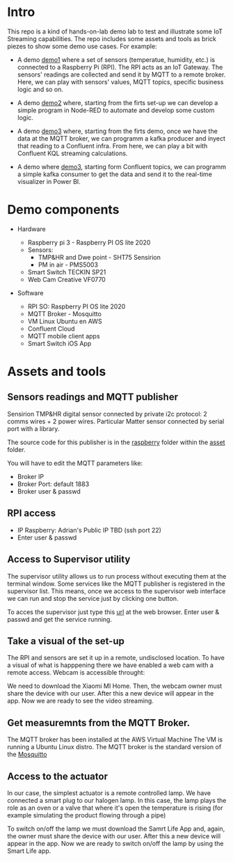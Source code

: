 ﻿
# Intro

This repo is a kind of hands-on-lab demo lab to test and illustrate some IoT Streaming capabilities.
The repo includes some assets and tools as brick piezes to show some demo use cases. For example:

- A demo [demo1](https://bitbucket.org/galeoteam/streaming-iot-demo-show/src/master/Demos/Demo-1-%20MQTT%20and%20IoT%20Setup/) where a set of sensors (temperatue, humidity, etc.) is connected to a Raspberry Pi (RPI). The RPI acts as an IoT Gateway. The sensors' readings are collected and send it by MQTT to a remote broker. Here, we can play with sensors' values, MQTT topics, specific business logic and so on.

- A demo [demo2](https://bitbucket.org/galeoteam/streaming-iot-demo-show/src/master/Demos/Demo-2%20-%20NodeRED%20program/) where, starting from the firts set-up we can develop a simple program in Node-RED to automate and develop some custom logic.

- A demo [demo3](https://bitbucket.org/galeoteam/streaming-iot-demo-show/src/master/Demos/Demo-3%20-%20MQTT-Confluent-PowerBI/) where, starting from the firts demo, once we have the data at the MQTT broker, we can programm a kafka producer and inyect that reading to a Confluent infra. From here, we can play a bit with Confluent KQL streaming calculations.

- A demo where [demo3](https://bitbucket.org/galeoteam/streaming-iot-demo-show/src/master/Demos/Demo-3%20-%20MQTT-Confluent-PowerBI/), starting form Confluent topics, we can programm a simple kafka consumer to get the data and send it to the real-time visualizer in Power BI.  


# Demo components

* Hardware

	- Raspberry pi 3 - Raspberry PI OS lite 2020
	- Sensors:
		- TMP&HR and Dwe point - SHT75 Sensirion
		- PM in air - PMS5003
	- Smart Switch  TECKIN SP21
	- Web Cam Creative VF0770

* Software

	- RPI SO: Raspberry PI OS lite 2020
	- MQTT Broker - Mosquitto
	- VM Linux Ubuntu en AWS
	- Confluent Cloud
	- MQTT mobile client apps
	- Smart Switch iOS App

# Assets and tools

## Sensors readings and MQTT publisher

Sensirion TMP&HR digital sensor connected by private i2c protocol: 2 comms wires + 2 power wires.
Particular Matter sensor connected by serial port with a library.

The source code for this publisher is in the [raspberry](https://bitbucket.org/galeoteam/streaming-iot-demo-show/src/master/Assets/raspberry/) folder within the [asset](https://bitbucket.org/galeoteam/streaming-iot-demo-show/src/master/Assets/) folder.

You will have to edit the MQTT parameters like:

- Broker IP
- Broker Port: default 1883
- Broker user & passwd


## RPI access

- IP Raspberry: Adrian's Public IP TBD (ssh port 22)
- Enter user & passwd

## Access to Supervisor utility

The supervisor utility allows us to run process without executing them at the terminal window. Some services like the MQTT publisher is registered in the supervisor list. This means, once we access to the supervisor web interface we can run and stop the service just by clicking one button.

To acces the supervisor just type this [url](http://77.231.175.157:9001/) at the web browser. Enter user & passwd and get the service running. 



## Take a visual of the set-up

The RPI and sensors are set it up in a remote, undisclosed location. To have a visual of what is happpening there we have enabled a web cam with a remote access.
Webcam is accessible throught:

We need to download the Xiaomi MI Home. Then, the webcam owner must share the device with our user. After this a new device will appear in the app. Now we are ready to see the video streaming.


## Get measuremnts from the MQTT Broker.

The MQTT broker has been installed at the AWS Virtual Machine
The VM is running a Ubuntu Linux distro.
The MQTT broker is the standard version of the [Mosquitto](https://mosquitto.org/)

## Access to the actuator

In our case, the simplest actuator is a remote controlled lamp. We have connected a smart plug to our halogen lamp. In this case, the lamp plays the role as an oven or a valve that where it's open the temperature is rising (for example simulating the product flowing through a pipe)

To switch on/off the lamp we must download the Samrt Life App and, again, the owner must share the device with our user. After this a new device will appear in the app. Now we are ready to switch on/off the lamp by using the Smart Life app.


